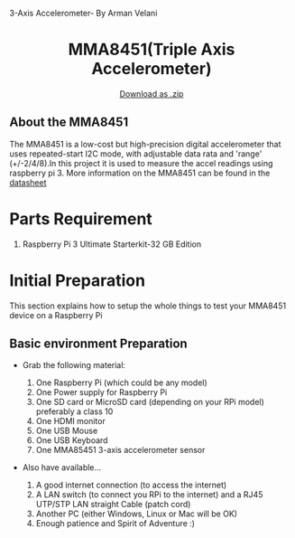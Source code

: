 3-Axis Accelerometer- By Arman Velani

<h1 align="center">MMA8451(Triple Axis Accelerometer)</h1>

<p align="center">
<a href="https://github.com/ArmanVelani/3-AxisAccelerometer/archive/master.zip">Download as .zip</a>
</p>

## About the MMA8451 ##

The MMA8451 is a low-cost but high-precision digital accelerometer that uses repeated-start I2C mode, with adjustable data rata and 'range' (+/-2/4/8).In this project it is used to measure the accel readings using raspberry pi 3.
More information on the MMA8451 can be found in the [datasheet](http://www.adafruit.com/datasheets/MMA8451Q-1.pdf)

# Parts Requirement
1. Raspberry Pi 3 
Ultimate Starterkit-32 GB Edition

# Initial Preparation
This section explains how to setup the whole things to test your MMA8451 device on a Raspberry Pi

## Basic environment Preparation
* Grab the following material:
    1. One Raspberry Pi (which could be any model)
    2. One Power supply for Raspberry Pi
    3. One SD card or MicroSD card (depending on your RPi model) preferably a class 10
    4. One HDMI monitor
    5. One USB Mouse
    6. One USB Keyboard
    7. One MMA85451 3-axis accelerometer sensor

* Also have available...
    1. A good internet connection (to access the internet)
    2. A LAN switch (to connect you RPi to the internet) and a RJ45 UTP/STP LAN straight Cable (patch cord)
    3. Another PC (either Windows, Linux or Mac will be OK)
    4. Enough patience and Spirit of Adventure :)
